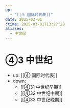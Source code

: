 ```yaml
---
up:
  - "[[④ 国际时代表]]"
date: 2025-03-01
ctime: 2025-03-01T13:27:28
aliases:
  - 中世纪
---
```


# ④3 中世纪

- up: [[④ 国际时代表]]
- down:	
	- [[④31 中世纪早期]]
	- [[④32 中世纪中期]]
	- [[④33 中世纪晚期]]
	
